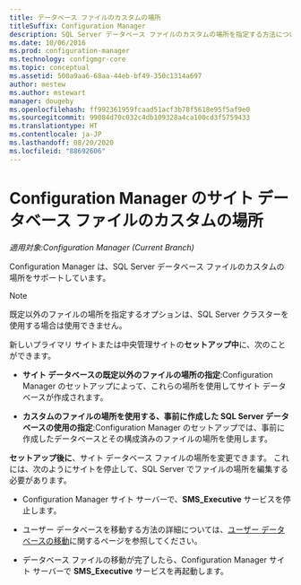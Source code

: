 ```yaml
---
title: データベース ファイルのカスタムの場所
titleSuffix: Configuration Manager
description: SQL Server データベース ファイルのカスタムの場所を指定する方法について説明します。
ms.date: 10/06/2016
ms.prod: configuration-manager
ms.technology: configmgr-core
ms.topic: conceptual
ms.assetid: 500a9aa6-68aa-44eb-bf49-350c1314a697
author: mestew
ms.author: mstewart
manager: dougeby
ms.openlocfilehash: ff992361959fcaad51acf3b78f5618e95f5af9e0
ms.sourcegitcommit: 99084d70c032c4db109328a4ca100cd3f5759433
ms.translationtype: HT
ms.contentlocale: ja-JP
ms.lasthandoff: 08/20/2020
ms.locfileid: "88692606"
---
```

# <a name="custom-locations-for-configuration-manager-site-database-files"></a>Configuration Manager のサイト データベース ファイルのカスタムの場所

*適用対象:Configuration Manager (Current Branch)*

 Configuration Manager は、SQL Server データベース ファイルのカスタムの場所をサポートしています。  

> [!NOTE]  
>  既定以外のファイルの場所を指定するオプションは、SQL Server クラスターを使用する場合は使用できません。  

 新しいプライマリ サイトまたは中央管理サイトの**セットアップ中**に、次のことができます。  

-   **サイト データベースの既定以外のファイルの場所の指定**:Configuration Manager のセットアップによって、これらの場所を使用してサイト データベースが作成されます。  

-   **カスタムのファイルの場所を使用する、事前に作成した SQL Server データベースの使用の指定**:Configuration Manager のセットアップでは、事前に作成したデータベースとその構成済みのファイルの場所を使用します。  

**セットアップ後に**、サイト データベース ファイルの場所を変更できます。 これには、次のようにサイトを停止して、SQL Server でファイルの場所を編集する必要があります。  

-   Configuration Manager サイト サーバーで、**SMS_Executive** サービスを停止します。  

-   ユーザー データベースを移動する方法の詳細については、[ユーザー データベースの移動](/sql/relational-databases/databases/move-user-databases?view=sql-server-2014)に関するページを参照してください。  

-   データベース ファイルの移動が完了したら、Configuration Manager サイト サーバーで **SMS_Executive** サービスを再起動します。